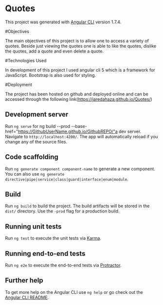 # Quotes

This project was generated with [Angular CLI](https://github.com/angular/angular-cli) version 1.7.4.

#Objectives

The main objectives of this project is to allow one to access a variety of quotes.
Beside just viewing the quotes one is able to like the quotes, dislike the quotes, add a quote and even delete a quote.

#Technologies Used

In development of this project I used angular cli 5 which is a framework for JavaScript. Bootstrap is also used for styling.

#Deployment

The project has been hosted on github and deployed online and can be accessed through the following link(https://jaredahaza.github.io/Quotes/)

## Development server

Run `ng serve` for ng build --prod --base-href="https://GithubUserName.github.io/GithubREPO/"a dev server. Navigate to `http://localhost:4200/`. The app will automatically reload if you change any of the source files.

## Code scaffolding

Run `ng generate component component-name` to generate a new component. You can also use `ng generate directive|pipe|service|class|guard|interface|enum|module`.

## Build

Run `ng build` to build the project. The build artifacts will be stored in the `dist/` directory. Use the `-prod` flag for a production build.

## Running unit tests

Run `ng test` to execute the unit tests via [Karma](https://karma-runner.github.io).

## Running end-to-end tests

Run `ng e2e` to execute the end-to-end tests via [Protractor](http://www.protractortest.org/).

## Further help

To get more help on the Angular CLI use `ng help` or go check out the [Angular CLI README](https://github.com/angular/angular-cli/blob/master/README.md).
